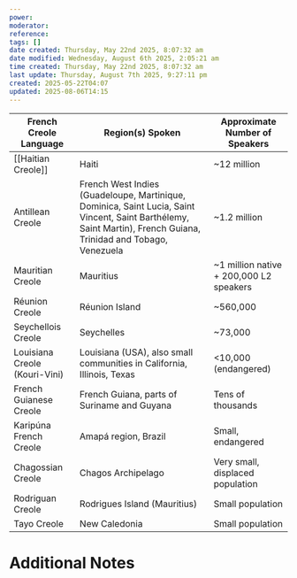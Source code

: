```yaml
---
power: 
moderator: 
reference: 
tags: []
date created: Thursday, May 22nd 2025, 8:07:32 am
date modified: Wednesday, August 6th 2025, 2:05:21 am
time created: Thursday, May 22nd 2025, 8:07:32 am
last update: Thursday, August 7th 2025, 9:27:11 pm
created: 2025-05-22T04:07
updated: 2025-08-06T14:15
---
```


| French Creole Language        | Region(s) Spoken                                                                                                                                                 | Approximate Number of Speakers          |
| ----------------------------- | ---------------------------------------------------------------------------------------------------------------------------------------------------------------- | --------------------------------------- |
| [[Haitian Creole]]            | Haiti                                                                                                                                                            | ~12 million                             |
| Antillean Creole              | French West Indies (Guadeloupe, Martinique, Dominica, Saint Lucia, Saint Vincent, Saint Barthélemy, Saint Martin), French Guiana, Trinidad and Tobago, Venezuela | ~1.2 million                            |
| Mauritian Creole              | Mauritius                                                                                                                                                        | ~1 million native + 200,000 L2 speakers |
| Réunion Creole                | Réunion Island                                                                                                                                                   | ~560,000                                |
| Seychellois Creole            | Seychelles                                                                                                                                                       | ~73,000                                 |
| Louisiana Creole (Kouri-Vini) | Louisiana (USA), also small communities in California, Illinois, Texas                                                                                           | <10,000 (endangered)                    |
| French Guianese Creole        | French Guiana, parts of Suriname and Guyana                                                                                                                      | Tens of thousands                       |
| Karipúna French Creole        | Amapá region, Brazil                                                                                                                                             | Small, endangered                       |
| Chagossian Creole             | Chagos Archipelago                                                                                                                                               | Very small, displaced population        |
| Rodriguan Creole              | Rodrigues Island (Mauritius)                                                                                                                                     | Small population                        |
| Tayo Creole                   | New Caledonia                                                                                                                                                    | Small population                        |
# Additional Notes
